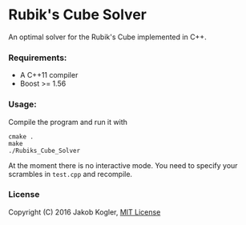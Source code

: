 # Rubik's Cube Solver

An optimal solver for the Rubik's Cube implemented in C++. 

### Requirements:

 - A C++11 compiler
 - Boost >= 1.56

### Usage:

Compile the program and run it with

    cmake .
    make
    ./Rubiks_Cube_Solver

At the moment there is no interactive mode. You need to specify your scrambles in `test.cpp` and recompile.

### License

Copyright (C) 2016 Jakob Kogler, [MIT License](https://github.com/jakobkogler/Rubiks-Cube-Solver/blob/master/LICENCE.txt)
